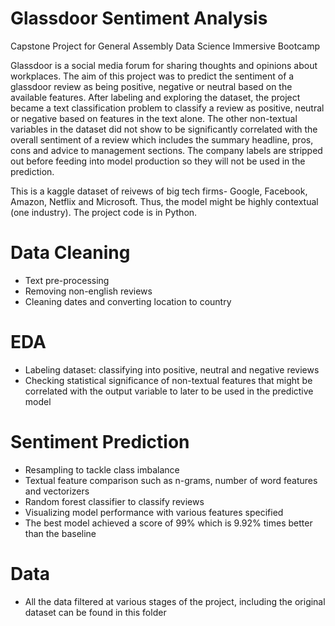 # Glassdoor Sentiment Analysis
Capstone Project for General Assembly Data Science Immersive Bootcamp

Glassdoor is a social media forum for sharing thoughts and opinions about workplaces. The aim of this project was to predict the sentiment of a glassdoor review as being positive, negative or neutral based on the available features. After labeling and exploring the dataset, the project became a text classification problem to classify a review as positive, neutral or negative based on features in the text alone. The other non-textual variables in the dataset did not show to be significantly correlated with the overall sentiment of a review which includes the summary headline, pros, cons and advice to management sections. The company labels are stripped out before feeding into model production so they will not be used in the prediction.

This is a kaggle dataset of reivews of big tech firms- Google, Facebook, Amazon, Netflix and Microsoft. Thus, the model might be highly contextual (one industry). The project code is in Python. 


# Data Cleaning
- Text pre-processing
- Removing non-english reviews
- Cleaning dates and converting location to country

# EDA
- Labeling dataset: classifying into positive, neutral and negative reviews
- Checking statistical significance of non-textual features that might be correlated with the output variable to later to be used in the predictive model

# Sentiment Prediction
- Resampling to tackle class imbalance
- Textual feature comparison such as n-grams, number of word features and vectorizers
- Random forest classifier to classify reviews
- Visualizing model performance with various features specified
- The best model achieved a score of 99% which is 9.92% times better than the baseline

# Data
- All the data filtered at various stages of the project, including the original dataset can be found in this folder
